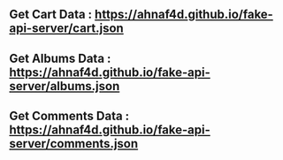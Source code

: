 ## Get Cart Data : https://ahnaf4d.github.io/fake-api-server/cart.json
## Get Albums Data : https://ahnaf4d.github.io/fake-api-server/albums.json
## Get Comments Data : https://ahnaf4d.github.io/fake-api-server/comments.json
